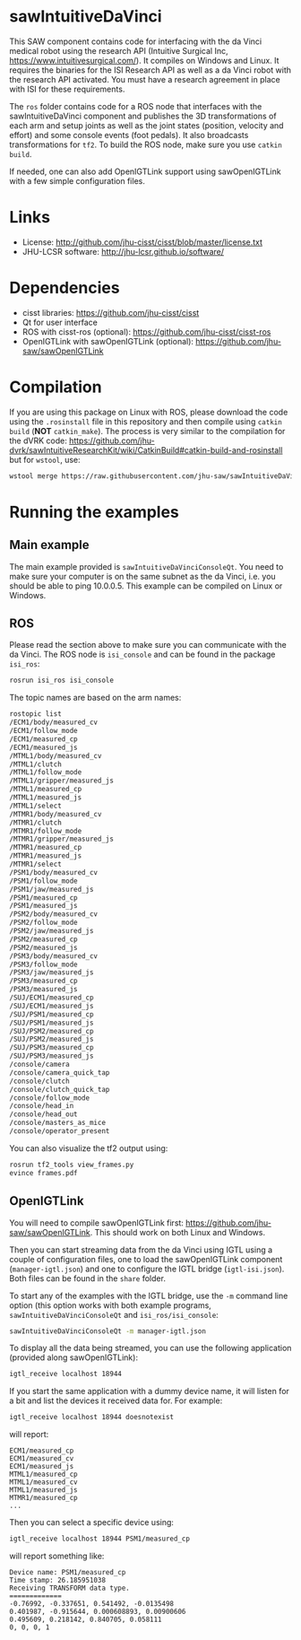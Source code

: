 # sawIntuitiveDaVinci

This SAW component contains code for interfacing with the da Vinci medical robot using the research API (Intuitive Surgical Inc, https://www.intuitivesurgical.com/).  It compiles on Windows and Linux.  It requires the binaries for the ISI Research API as well as a da Vinci robot with the research API activated.  You must have a research agreement in place with ISI for these requirements.

The `ros` folder contains code for a ROS node that interfaces with the sawIntuitiveDaVinci component and publishes the 3D transformations of each arm and setup joints as well as the joint states (position, velocity and effort) and some console events (foot pedals).  It also broadcasts transformations for `tf2`.  To build the ROS node, make sure you use `catkin build`.

If needed, one can also add OpenIGTLink support using sawOpenIGTLink with a few simple configuration files.

# Links
 * License: http://github.com/jhu-cisst/cisst/blob/master/license.txt
 * JHU-LCSR software: http://jhu-lcsr.github.io/software/

# Dependencies
 * cisst libraries: https://github.com/jhu-cisst/cisst
 * Qt for user interface
 * ROS with cisst-ros (optional): https://github.com/jhu-cisst/cisst-ros
 * OpenIGTLink with sawOpenIGTLink (optional): https://github.com/jhu-saw/sawOpenIGTLink

# Compilation

If you are using this package on Linux with ROS, please download the code using the `.rosinstall` file in this repository and then compile using `catkin build` (**NOT** `catkin_make`).  The process is very similar to the compilation for the dVRK code: https://github.com/jhu-dvrk/sawIntuitiveResearchKit/wiki/CatkinBuild#catkin-build-and-rosinstall but for `wstool`, use:
```sh
wstool merge https://raw.githubusercontent.com/jhu-saw/sawIntuitiveDaVinci/master/ros/isi.rosinstall
```

# Running the examples

## Main example

The main example provided is `sawIntuitiveDaVinciConsoleQt`.  You need to make sure your computer is on the same subnet as the da Vinci, i.e. you should be able to ping 10.0.0.5.  This example can be compiled on Linux or Windows.

## ROS

Please read the section above to make sure you can communicate with the da Vinci.  The ROS node is `isi_console` and can be found in the package `isi_ros`:
```sh
rosrun isi_ros isi_console
```

The topic names are based on the arm names:
```sh
rostopic list
/ECM1/body/measured_cv
/ECM1/follow_mode
/ECM1/measured_cp
/ECM1/measured_js
/MTML1/body/measured_cv
/MTML1/clutch
/MTML1/follow_mode
/MTML1/gripper/measured_js
/MTML1/measured_cp
/MTML1/measured_js
/MTML1/select
/MTMR1/body/measured_cv
/MTMR1/clutch
/MTMR1/follow_mode
/MTMR1/gripper/measured_js
/MTMR1/measured_cp
/MTMR1/measured_js
/MTMR1/select
/PSM1/body/measured_cv
/PSM1/follow_mode
/PSM1/jaw/measured_js
/PSM1/measured_cp
/PSM1/measured_js
/PSM2/body/measured_cv
/PSM2/follow_mode
/PSM2/jaw/measured_js
/PSM2/measured_cp
/PSM2/measured_js
/PSM3/body/measured_cv
/PSM3/follow_mode
/PSM3/jaw/measured_js
/PSM3/measured_cp
/PSM3/measured_js
/SUJ/ECM1/measured_cp
/SUJ/ECM1/measured_js
/SUJ/PSM1/measured_cp
/SUJ/PSM1/measured_js
/SUJ/PSM2/measured_cp
/SUJ/PSM2/measured_js
/SUJ/PSM3/measured_cp
/SUJ/PSM3/measured_js
/console/camera
/console/camera_quick_tap
/console/clutch
/console/clutch_quick_tap
/console/follow_mode
/console/head_in
/console/head_out
/console/masters_as_mice
/console/operator_present
```

You can also visualize the tf2 output using:
```sh
rosrun tf2_tools view_frames.py
evince frames.pdf
```

## OpenIGTLink

You will need to compile sawOpenIGTLink first: https://github.com/jhu-saw/sawOpenIGTLink.  This should work on both Linux and Windows.

Then you can start streaming data from the da Vinci using IGTL using a
couple of configuration files, one to load the sawOpenIGTLink
component (`manager-igtl.json`) and one to configure the IGTL bridge
(`igtl-isi.json`).  Both files can be found in the `share` folder.

To start any of the examples with the IGTL bridge, use the `-m` command line option (this option works with both example programs, `sawIntuitiveDaVinciConsoleQt` and `isi_ros/isi_console`:
```sh
sawIntuitiveDaVinciConsoleQt -m manager-igtl.json
```

To display all the data being streamed, you can use the following application (provided along sawOpenIGTLink):
```sh
igtl_receive localhost 18944
```

If you start the same application with a dummy device name, it will listen for a bit and list the devices it received data for.  For example:
```sh
igtl_receive localhost 18944 doesnotexist
```
will report:
```
ECM1/measured_cp
ECM1/measured_cv
ECM1/measured_js
MTML1/measured_cp
MTML1/measured_cv
MTML1/measured_js
MTMR1/measured_cp
...
```

Then you can select a specific device using:
```sh
igtl_receive localhost 18944 PSM1/measured_cp
```
will report something like:
```
Device name: PSM1/measured_cp
Time stamp: 26.185951038
Receiving TRANSFORM data type.
=============
-0.76992, -0.337651, 0.541492, -0.0135498
0.401987, -0.915644, 0.000608893, 0.00900606
0.495609, 0.218142, 0.840705, 0.058111
0, 0, 0, 1
```
